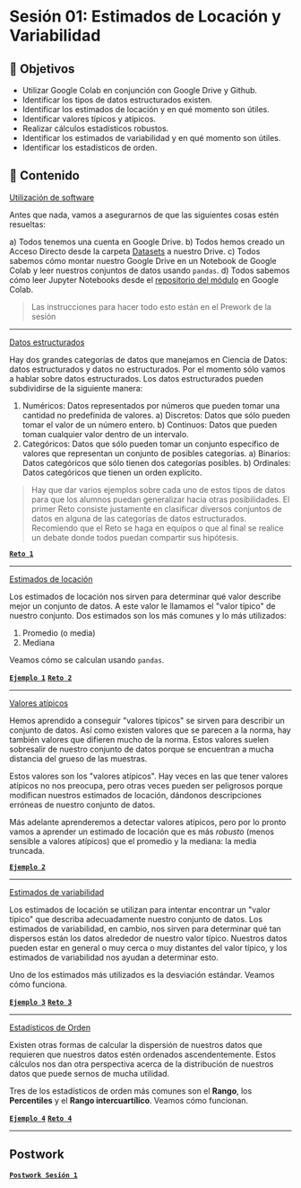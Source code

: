 
# Sesión 01: Estimados de Locación y Variabilidad

## :dart: Objetivos

- Utilizar Google Colab en conjunción con Google Drive y Github.
- Identificar los tipos de datos estructurados existen.
- Identificar los estimados de locación y en qué momento son útiles.
- Identificar valores típicos y atípicos.
- Realizar cálculos estadísticos robustos.
- Identificar los estimados de variabilidad y en qué momento son útiles.
- Identificar los estadísticos de orden.

## 📂 Contenido

<ins>Utilización de software</ins>

Antes que nada, vamos a asegurarnos de que las siguientes cosas estén resueltas:

a) Todos tenemos una cuenta en Google Drive.
b) Todos hemos creado un Acceso Directo desde la carpeta [Datasets](https://drive.google.com/drive/u/1/folders/1oXUNacyjuHpGBkmESnKIDA5s03UnS8Vg) a nuestro Drive.
c) Todos sabemos cómo montar nuestro Google Drive en un Notebook de Google Colab y leer nuestros conjuntos de datos usando `pandas`.
d) Todos sabemos cómo leer Jupyter Notebooks desde el [repositorio del módulo](https://github.com/beduExpert/B2-Analisis-de-Datos-con-Python-2020.git) en Google Colab.

> Las instrucciones para hacer todo esto están en el Prework de la sesión

---

<ins>Datos estructurados</ins>

Hay dos grandes categorías de datos que manejamos en Ciencia de Datos: datos estructurados y datos no estructurados. Por el momento sólo vamos a hablar sobre datos estructurados. Los datos estructurados pueden subdividirse de la siguiente manera:

1. Numéricos: Datos representados por números que pueden tomar una cantidad no predefinida de valores.
  a) Discretos: Datos que sólo pueden tomar el valor de un número entero.
  b) Continuos: Datos que pueden toman cualquier valor dentro de un intervalo.
2. Categóricos: Datos que sólo pueden tomar un conjunto específico de valores que representan un conjunto de posibles categorías.
  a) Binarios: Datos categóricos que sólo tienen dos categorías posibles.
  b) Ordinales: Datos categóricos que tienen un orden explícito.

> Hay que dar varios ejemplos sobre cada uno de estos tipos de datos para que los alumnos puedan generalizar hacia otras posibilidades. El primer Reto consiste justamente en clasificar diversos conjuntos de datos en alguna de las categorías de datos estructurados. Recomiendo que el Reto se haga en equipos o que al final se realice un debate donde todos puedan compartir sus hipótesis.

[**`Reto 1`**](Reto-01/datos_estructurados.ipynb)

---

<ins>Estimados de locación</ins>

Los estimados de locación nos sirven para determinar qué valor describe mejor un conjunto de datos. A este valor le llamamos el "valor típico" de nuestro conjunto. Dos estimados son los más comunes y lo más utilizados:

1. Promedio (o media)
2. Mediana

Veamos cómo se calculan usando `pandas`.

> 

[**`Ejemplo 1`**](Ejemplo-01/estimados_de_locacion.ipynb)
[**`Reto 2`**](Reto-02/estimados_de_locacion.ipynb)

---

<ins>Valores atípicos</ins>

Hemos aprendido a conseguir "valores típicos" se sirven para describir un conjunto de datos. Así como existen valores que se parecen a la norma, hay también valores que difieren mucho de la norma. Estos valores suelen sobresalir de nuestro conjunto de datos porque se encuentran a mucha distancia del grueso de las muestras.

Estos valores son los "valores atípicos". Hay veces en las que tener valores atípicos no nos preocupa, pero otras veces pueden ser peligrosos porque modifican nuestros estimados de locación, dándonos descripciones erróneas de nuestro conjunto de datos.

Más adelante aprenderemos a detectar valores atípicos, pero por lo pronto vamos a aprender un estimado de locación que es más *robusto* (menos sensible a valores atípicos) que el promedio y la mediana: la media truncada.

> 

[**`Ejemplo 2`**](Ejemplo-02/media_truncada.ipynb)

---

<ins>Estimados de variabilidad</ins>

Los estimados de locación se utilizan para intentar encontrar un "valor típico" que describa adecuadamente nuestro conjunto de datos. Los estimados de variabilidad, en cambio, nos sirven para determinar qué tan dispersos están los datos alrededor de nuestro valor típico. Nuestros datos pueden estar en general o muy cerca o muy distantes del valor típico, y los estimados de variabilidad nos ayudan a determinar esto.

Uno de los estimados más utilizados es la desviación estándar. Veamos cómo funciona.

> 

[**`Ejemplo 3`**](Ejemplo-03/desviacion_estandar.ipynb)
[**`Reto 3`**](Reto-03/desviacion_estandar.ipynb)

---

<ins>Estadísticos de Orden</ins>

Existen otras formas de calcular la dispersión de nuestros datos que requieren que nuestros datos estén ordenados ascendentemente. Estos cálculos nos dan otra perspectiva acerca de la distribución de nuestros datos que puede sernos de mucha utilidad. 

Tres de los estadísticos de orden más comunes son el **Rango**, los **Percentiles** y el **Rango intercuartílico**. Veamos cómo funcionan.

> 

[**`Ejemplo 4`**](Ejemplo-04/estadisticos_de_orden.ipynb)
[**`Reto 4`**](Reto-04/estadisticos_de_orden.ipynb)

---

## Postwork

[**`Postwork Sesión 1`**](Postwork/Readme.md)
